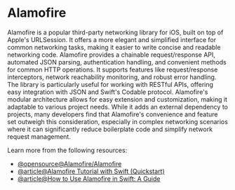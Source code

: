 # Alamofire

Alamofire is a popular third-party networking library for iOS, built on top of Apple's URLSession. It offers a more elegant and simplified interface for common networking tasks, making it easier to write concise and readable networking code. Alamofire provides a chainable request/response API, automated JSON parsing, authentication handling, and convenient methods for common HTTP operations. It supports features like request/response interceptors, network reachability monitoring, and robust error handling. The library is particularly useful for working with RESTful APIs, offering easy integration with JSON and Swift's Codable protocol. Alamofire's modular architecture allows for easy extension and customization, making it adaptable to various project needs. While it adds an external dependency to projects, many developers find that Alamofire's convenience and feature set outweigh this consideration, especially in complex networking scenarios where it can significantly reduce boilerplate code and simplify network request management.

Learn more from the following resources:

- [@opensource@Alamofire/Alamofire](https://github.com/Alamofire/Alamofire)
- [@article@Alamofire Tutorial with Swift (Quickstart)](https://codewithchris.com/alamofire/)
- [@article@How to Use Alamofire in Swift: A Guide](https://www.waldo.com/blog/how-to-use-alamofire)
